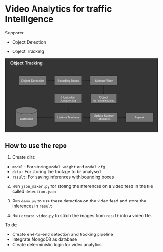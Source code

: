 # Video Analytics for traffic intelligence 

Supports:

- Object Detection

- Object Tracking

![Object Tracking](algo.jpg)


## How to use the repo

1. Create dirs: 
  - `model` : For storing `model.weight` and `model.cfg`
  - `data`  : For storing the footage to be analysed
  - `result`: For saving inferences with bounding boxes

2. Run `json_maker.py` for storing the inferences on a video feed in the file called `detection.json`

3. Run `demo.py` to use these detection on the video feed and store the inferences in `result`

4. Run `create_video.py` to stitch the images from `result` into a video file.


To do:
- Create end-to-end detection and tracking pipeline
- Integrate MongoDB as database
- Create deterministic logic for video analytics 